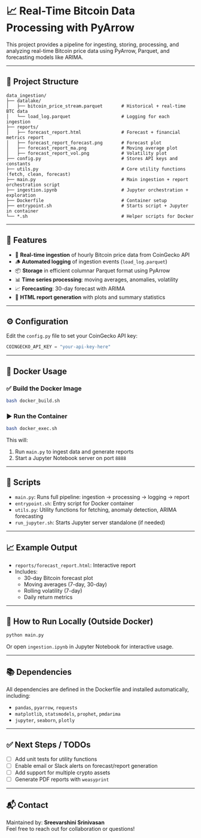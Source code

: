 
# 📈 Real-Time Bitcoin Data Processing with PyArrow

This project provides a pipeline for ingesting, storing, processing, and analyzing real-time Bitcoin price data using PyArrow, Parquet, and forecasting models like ARIMA.

---

## 📂 Project Structure

```
data_ingestion/
├── datalake/
│   ├── bitcoin_price_stream.parquet       # Historical + real-time BTC data
│   └── load_log.parquet                   # Logging for each ingestion
├── reports/
│   ├── forecast_report.html               # Forecast + financial metrics report
│   ├── forecast_report_forecast.png       # Forecast plot
│   ├── forecast_report_ma.png             # Moving average plot
│   ├── forecast_report_vol.png            # Volatility plot
├── config.py                              # Stores API keys and constants
├── utils.py                               # Core utility functions (fetch, clean, forecast)
├── main.py                                # Main ingestion + report orchestration script
├── ingestion.ipynb                        # Jupyter orchestration + exploration
├── Dockerfile                             # Container setup
├── entrypoint.sh                          # Starts script + Jupyter in container
└── *.sh                                   # Helper scripts for Docker
```

---

## 🚀 Features

- 🔄 **Real-time ingestion** of hourly Bitcoin price data from CoinGecko API
- 🪵 **Automated logging** of ingestion events (`load_log.parquet`)
- 📦 **Storage** in efficient columnar Parquet format using PyArrow
- 📊 **Time series processing**: moving averages, anomalies, volatility
- 📈 **Forecasting**: 30-day forecast with ARIMA
- 📑 **HTML report generation** with plots and summary statistics

---

## ⚙️ Configuration

Edit the `config.py` file to set your CoinGecko API key:

```python
COINGECKO_API_KEY = "your-api-key-here"
```

---

## 🐳 Docker Usage

### ✅ Build the Docker Image

```bash
bash docker_build.sh
```

### ▶️ Run the Container

```bash
bash docker_exec.sh
```

This will:

1. Run `main.py` to ingest data and generate reports
2. Start a Jupyter Notebook server on port `8888`

---

## 📌 Scripts

- `main.py`: Runs full pipeline: ingestion → processing → logging → report
- `entrypoint.sh`: Entry script for Docker container
- `utils.py`: Utility functions for fetching, anomaly detection, ARIMA forecasting
- `run_jupyter.sh`: Starts Jupyter server standalone (if needed)

---

## 📈 Example Output

- `reports/forecast_report.html`: Interactive report
- Includes:
  - 30-day Bitcoin forecast plot
  - Moving averages (7-day, 30-day)
  - Rolling volatility (7-day)
  - Daily return metrics

---

## 📝 How to Run Locally (Outside Docker)

```bash
python main.py
```

Or open `ingestion.ipynb` in Jupyter Notebook for interactive usage.

---

## 📚 Dependencies

All dependencies are defined in the Dockerfile and installed automatically, including:

- `pandas`, `pyarrow`, `requests`
- `matplotlib`, `statsmodels`, `prophet`, `pmdarima`
- `jupyter`, `seaborn`, `plotly`

---

## ✅ Next Steps / TODOs

- [ ] Add unit tests for utility functions
- [ ] Enable email or Slack alerts on forecast/report generation
- [ ] Add support for multiple crypto assets
- [ ] Generate PDF reports with `weasyprint`

---

## 📬 Contact

Maintained by: **Sreevarshini Srinivasan**  
Feel free to reach out for collaboration or questions!

